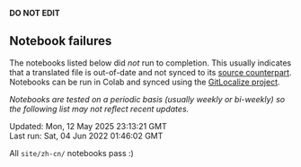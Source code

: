 __DO NOT EDIT__

## Notebook failures

The notebooks listed below did *not* run to completion. This usually indicates
that a translated file is out-of-date and not synced to its
[source counterpart](../en-snapshot/). Notebooks can be run in Colab and synced
using the [GitLocalize project](https://gitlocalize.com/tensorflow/docs-l10n).

*Notebooks are tested on a periodic basis (usually weekly or bi-weekly) so the
following list may not reflect recent updates.*

Updated: Mon, 12 May 2025 23:13:21 GMT<br/>
Last run: Sat, 04 Jun 2022 01:46:02 GMT

All <code>site/zh-cn/</code> notebooks pass :)

